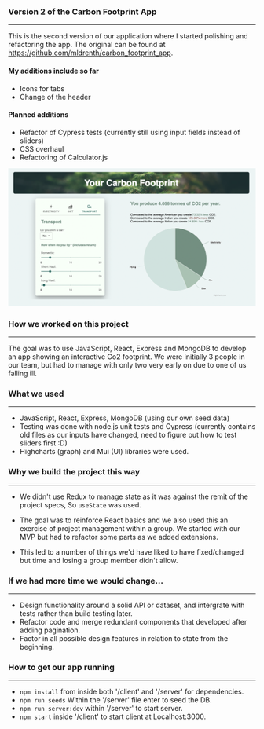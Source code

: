### Version 2 of the Carbon Footprint App
---
This is the second version of our application where I started polishing and refactoring the app.
The original can be found at https://github.com/mldrenth/carbon_footprint_app.

#### My additions include so far
- Icons for tabs
- Change of the header

#### Planned additions
- Refactor of Cypress tests (currently still using input fields instead of sliders)
- CSS overhaul
- Refactoring of Calculator.js

![App Screenshot](/images/app_screenshot.png?raw=true)

### How we worked on this project
---
The goal was to use JavaScript, React, Express and MongoDB to develop an app showing an interactive Co2 footprint.
We were initially 3 people in our team, but had to manage with only two very early on due to one of us falling ill.

### What we used
---
- JavaScript, React, Express, MongoDB (using our own seed data)
- Testing was done with node.js unit tests and Cypress (currently contains old files as our inputs have changed, need to figure out
  how to test sliders first :D)
- Highcharts (graph) and Mui (UI) libraries were used. 

### Why we build the project this way
---
- We didn't use Redux to manage state as it was against the remit of the project specs, So `useState` was used.

- The goal was to reinforce React basics and we also used this an exercise of project management within a group. We started
  with our MVP but had to refactor some parts as we added extensions.

- This led to a number of things we'd have liked to have fixed/changed but time and losing a group member didn't allow.

### If we had more time we would change...
---
- Design functionality around a solid API or dataset, and intergrate with tests rather than build testing later.
- Refactor code and merge redundant components that developed after adding pagination. 
- Factor in all possible design features in relation to state from the beginning. 

### How to get our app running
---
- `npm install` from inside both '/client' and '/server' for dependencies. 
- `npm run seeds` Within the '/server' file enter to seed the DB.
- `npm run server:dev` within '/server' to start server. 
- `npm start` inside '/client' to start client at Localhost:3000.

